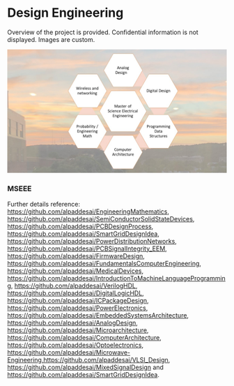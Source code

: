 # Design Engineering

Overview of the project is provided. Confidential information is not displayed. Images are custom.

![image](MSEE.jpg)

### MSEEE
Further details reference: https://github.com/alpaddesai/EngineeringMathematics,  https://github.com/alpaddesai/SemiConductorSolidStateDevices,  https://github.com/alpaddesai/PCBDesignProcess, https://github.com/alpaddesai/SmartGridDesignIdea, https://github.com/alpaddesai/PowerDistributionNetworks,  https://github.com/alpaddesai/PCBSignalIntegrity_EEM,   https://github.com/alpaddesai/FirmwareDesign, https://github.com/alpaddesai/FundamentalsComputerEngineering, https://github.com/alpaddesai/MedicalDevices, https://github.com/alpaddesai/IntroductionToMachineLanguageProgramming, https://github.com/alpaddesai/VerilogHDL,  https://github.com/alpaddesai/DigitalLogicHDL, https://github.com/alpaddesai/ICPackageDesign, https://github.com/alpaddesai/PowerElectronics, https://github.com/alpaddesai/EmbeddedSystemsArchitecture, https://github.com/alpaddesai/AnalogDesign, https://github.com/alpaddesai/Microarchitecture,  https://github.com/alpaddesai/ComputerArchitecture,    https://github.com/alpaddesai/Optoelectronics, https://github.com/alpaddesai/Microwave-Engineering,https://github.com/alpaddesai/VLSI_Design, https://github.com/alpaddesai/MixedSignalDesign and https://github.com/alpaddesai/SmartGridDesignIdea.
